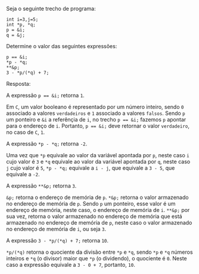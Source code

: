 Seja o seguinte trecho de programa:
```
int i=3,j=5;
int *p, *q;
p = &i;
q = &j;
```
Determine o valor das seguintes expressões:
```
p == &i;
*p - *q;
**&p;
3 - *p/(*q) + 7;
```
Resposta:

A expressão `p == &i;` retorna `1`.

Em `C`, um valor booleano é representado por um número inteiro, sendo `0` associado a valores `verdadeiros` e `1` associado a valores `falsos`. Sendo `p` um ponteiro e `&i` a referênçia de `i`, no trecho `p == &i;` fazemos `p` apontar para o endereço de `i`. Portanto, `p == &i;` deve retornar o valor `verdadeiro`, no caso de `C`, `1`.

A expressão `*p - *q;` retorna `-2`.

Uma vez que `*p` equivale ao valor da variável apontada por `p`, neste caso `i` cujo valor é `3` e `*q` equivale ao valor da variável apontada por `q`, neste caso `j` cujo valor é `5`, `*p - *q;` equivale a `i - j`, que equivale a `3 - 5`, que equivale a `-2`.

A expressão `**&p;` retorna `3`.

`&p;` retorna o endereço de memória de `p`. `*&p;` retorna o valor armazenado no endereço de memória de `p`. Sendo `p` um ponteiro, esse valor é um endereço de memória, neste caso, o endereço de memória de `i`. `**&p;` por sua vez, retorna o valor armazenado no endereço de memória que está armazenado no endereço de memória de `p`, neste caso o valor armazenado no endereço de memória de `i`, ou seja `3`.

A expressão `3 - *p/(*q) + 7;` retorna `10`.

`*p/(*q)` retorna o quociente da divisão entre `*p` e `*q`, sendo `*p` e `*q` números inteiros e `*q` (o divisor) maior que `*p` (o dividendo), o quociente é `0`. Neste caso a expressão equivale a `3 - 0 + 7`, portanto, `10`.